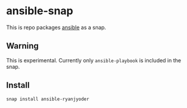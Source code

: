 # ansible-snap

This is repo packages [ansible](https://github.com/ansible/ansible) as a snap.

## Warning
This is experimental. Currently only `ansible-playbook` is included in the snap.

## Install
`snap install ansible-ryanjyoder`

